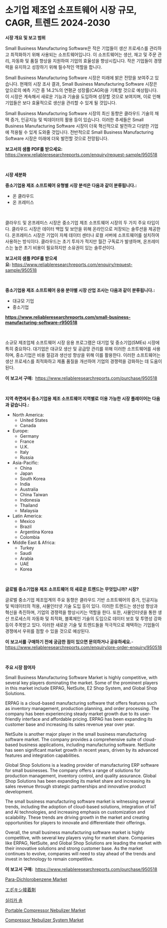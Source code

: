 <p><h1>소기업 제조업 소프트웨어 시장 규모, CAGR, 트렌드 2024-2030</h1></p><p><strong>시장 개요 및 보고 범위</strong></p>
<p><p>Small Business Manufacturing Software은 작은 기업들이 생산 프로세스를 관리하고 최적화하기 위해 사용되는 소프트웨어입니다. 이 소프트웨어는 생산, 재고 및 주문 관리, 자동화 및 품질 향상을 지원하여 기업의 효율성을 향상시킵니다. 작은 기업들이 경쟁력을 유지하고 성장하기 위해 필수적인 역할을 합니다.</p><p>Small Business Manufacturing Software 시장은 미래에 밝은 전망을 보여주고 있습니다. 현재의 시장 조사 결과, Small Business Manufacturing Software 시장은 앞으로의 예측 기간 중 14.2%의 연평균 성장률(CAGR)을 기록할 것으로 예상됩니다. 이 시장은 계속해서 새로운 기능과 기술을 도입하며 성장할 것으로 보여지며, 이로 인해 기업들은 보다 효율적으로 생산을 관리할 수 있게 될 것입니다.</p><p>Small Business Manufacturing Software 시장의 최신 동향은 클라우드 기술의 채택 증가, 인공지능 및 빅데이터의 활용 등이 있습니다. 이러한 추세들은 Small Business Manufacturing Software 시장이 더욱 혁신적으로 발전하고 다양한 기업에 적용될 수 있게 도와줄 것입니다. 전반적으로 Small Business Manufacturing Software 시장은 미래에 더욱 발전할 것으로 전망됩니다.</p></p>
<p><strong>보고서의 샘플 PDF를 받으세요:</strong> <a href="https://www.reliableresearchreports.com/enquiry/request-sample/950518">https://www.reliableresearchreports.com/enquiry/request-sample/950518</a></p>
<p>&nbsp;</p>
<p><strong>시장 세분화</strong></p>
<p><strong>중소기업용 제조 소프트웨어 유형별 시장 분석은 다음과 같이 분류됩니다.:</strong></p>
<p><ul><li>온 클라우드</li><li>온 프레미스</li></ul></p>
<p>&nbsp;</p>
<p><p>클라우드 및 온프레미스 시장은 중소기업 제조 소프트웨어 시장의 두 가지 주요 타입이다. 클라우드 시장은 데이터 백업 및 보안을 위해 온라인으로 저장되는 솔루션을 제공한다. 온프레미스 시장은 기업이 자체 데이터 센터나 로컬 서버에 소프트웨어를 설치하여 사용하는 방식이다. 클라우드는 초기 투자가 적지만 월간 구독료가 발생하며, 온프레미스는 높은 초기 비용이 필요하지만 소유권이 있는 솔루션이다.</p></p>
<p><strong>보고서의 샘플 PDF를 받으세요:</strong>&nbsp;<a href="https://www.reliableresearchreports.com/enquiry/request-sample/950518">https://www.reliableresearchreports.com/enquiry/request-sample/950518</a></p>
<p>&nbsp;</p>
<p><strong> 중소기업용 제조 소프트웨어 응용 분야별 시장 산업 조사는 다음과 같이 분류됩니다.:</strong></p>
<p><ul><li>대규모 기업</li><li>중소기업</li></ul></p>
<p><strong><a href="https://www.reliableresearchreports.com/small-business-manufacturing-software-r950518">https://www.reliableresearchreports.com/small-business-manufacturing-software-r950518</a></strong></p>
<p>&nbsp;</p>
<p><p>소규모 제조업체 소프트웨어 시장 응용 프로그램은 대기업 및 중소기업(SMEs) 시장에 특히 중요하다. 대기업은 대규모 생산 및 공급망 관리를 위해 이러한 소프트웨어를 사용하며, 중소기업은 비용 절감과 생산성 향상을 위해 이를 활용한다. 이러한 소프트웨어는 생산 프로세스를 최적화하고 제품 품질을 개선하여 기업의 경쟁력을 강화하는 데 도움이 된다.</p></p>
<p><strong>이 보고서 구매:</strong>&nbsp; <a href="https://www.reliableresearchreports.com/purchase/950518">https://www.reliableresearchreports.com/purchase/950518</a></p>
<p>&nbsp;</p>
<p><strong>지역 측면에서 중소기업용 제조 소프트웨어 지역별로 이용 가능한 시장 플레이어는 다음과 같습니다.:</strong></p>
<p><ul>
    <li>
        North America:
        <ul>
            <li>United States</li>
            <li>Canada</li>
        </ul>
    </li>
    <li>
        Europe:
        <ul>
            <li>Germany</li>
            <li>France</li>
            <li>U.K.</li>
            <li>Italy</li>
            <li>Russia</li>
        </ul>
    </li>
    <li>
        Asia-Pacific:
        <ul>
            <li>China</li>
            <li>Japan</li>
            <li>South Korea</li>
            <li>India</li>
            <li>Australia</li>
            <li>China Taiwan</li>
            <li>Indonesia</li>
            <li>Thailand</li>
            <li>Malaysia</li>
        </ul>
    </li>
    <li>
        Latin America:
        <ul>
            <li>Mexico</li>
            <li>Brazil</li>
            <li>Argentina Korea</li>
            <li>Colombia</li>
        </ul>
    </li>
    <li>
        Middle East & Africa:
        <ul>
            <li>Turkey</li>
            <li>Saudi</li>
            <li>Arabia</li>
            <li>UAE</li>
            <li>Korea</li>
        </ul>
    </li>
    </ul></p>
<p>&nbsp;</p>
<p><strong>글로벌 중소기업용 제조 소프트웨어 의 새로운 트렌드는 무엇입니까? 시장?</strong></p>
<p><p>글로벌 중소기업 제조업계의 주요 동향은 클라우드 기반 소프트웨어의 증가, 인공지능 및 빅데이터의 적용, 사물인터넷 기술 도입 등이 있다. 이러한 트렌드는 생산성 향상과 혁신을 촉진하며, 기업의 경쟁력을 향상시키는 역할을 한다. 또한, 사물인터넷을 통한 생산 프로세스의 자동화 및 최적화, 블록체인 기술의 도입으로 데이터 보호 및 투명성 강화 등이 주목받고 있다. 이러한 새로운 기술 및 트렌드들을 적극적으로 채택하는 기업들이 경쟁에서 우위를 점할 수 있을 것으로 예상된다.</p></p>
<p><strong>이 보고서를 구매하기 전에 궁금한 점이 있으면 문의하거나 공유하세요.</strong>- <a href="https://www.reliableresearchreports.com/enquiry/pre-order-enquiry/950518">https://www.reliableresearchreports.com/enquiry/pre-order-enquiry/950518</a></p>
<p>&nbsp;</p>
<p><strong>주요 시장 참여자</strong></p>
<p><p>Small Business Manufacturing Software Market is highly competitive, with several key players dominating the market. Some of the prominent players in this market include ERPAG, NetSuite, E2 Shop System, and Global Shop Solutions.</p><p>ERPAG is a cloud-based manufacturing software that offers features such as inventory management, production planning, and order processing. The company has been experiencing steady market growth due to its user-friendly interface and affordable pricing. ERPAG has been expanding its customer base and increasing its sales revenue year over year.</p><p>NetSuite is another major player in the small business manufacturing software market. The company provides a comprehensive suite of cloud-based business applications, including manufacturing software. NetSuite has seen significant market growth in recent years, driven by its advanced features and integration capabilities.</p><p>Global Shop Solutions is a leading provider of manufacturing ERP software for small businesses. The company offers a range of solutions for production management, inventory control, and quality assurance. Global Shop Solutions has been expanding its market share and increasing its sales revenue through strategic partnerships and innovative product development.</p><p>The small business manufacturing software market is witnessing several trends, including the adoption of cloud-based solutions, integration of IoT and AI technologies, and increasing emphasis on customization and scalability. These trends are driving growth in the market and creating opportunities for players to innovate and differentiate their offerings.</p><p>Overall, the small business manufacturing software market is highly competitive, with several key players vying for market share. Companies like ERPAG, NetSuite, and Global Shop Solutions are leading the market with their innovative solutions and strong customer base. As the market continues to evolve, companies will need to stay ahead of the trends and invest in technology to remain competitive.</p></p>
<p><strong>이 보고서 구매:</strong>&nbsp;&nbsp;<a href="https://www.reliableresearchreports.com/purchase/950518">https://www.reliableresearchreports.com/purchase/950518</a></p>
<p><p><a href="https://unruly-ladybug-44b.notion.site/Para-Dichlorobenzene-Market-Report-Reveals-the-Latest-Trends-And-Growth-Opportunities-of-this-Market-ed1c98dd7ac44a4686cfbafc81767711">Para-Dichlorobenzene Market</a></p><p><a href="https://github.com/alyle7648/Market-Research-Report-List-1/blob/main/560676147877.md">エポキシ接着剤</a></p><p><a href="https://medium.com/@stanleylyittle554467/%EC%8B%A4%EB%A6%AC%EC%B9%B4-%EC%A1%B8-%EC%8B%9C%EC%9E%A5-%EC%8B%9C%EC%9E%A5-%EC%A0%90%EC%9C%A0%EC%9C%A8-%EC%8B%9C%EC%9E%A5-%ED%8A%B8%EB%A0%8C%EB%93%9C-%EB%B0%8F-%EB%AF%B8%EB%9E%98-%EC%84%B1%EC%9E%A5-%ED%83%90%EC%83%89-ccda87d3c354">실리카 솔</a></p><p><a href="https://github.com/markusgodoy/Market-Research-Report-List-3/blob/main/portable-compressor-nebulizer-market.md">Portable Compressor Nebulizer Market</a></p><p><a href="https://github.com/arionmp/Market-Research-Report-List-3/blob/main/compressor-nebulizer-system-market.md">Compressor Nebulizer System Market</a></p></p>